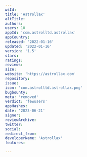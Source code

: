```yaml
---
wsId: 
title: 'Astrollax'
altTitle: 
authors: 
users: 10
appId: 'com.astrolltd.astrollax'
appCountry: 
released: '2022-01-16'
updated: '2022-01-16'
version: '1.5'
stars: 
ratings: 
reviews: 
size: 
website: 'https://astrollax.com'
repository: 
issue: 
icon: 'com.astrolltd.astrollax.png'
bugbounty: 
meta: 'removed'
verdict: 'fewusers'
appHashes: 
date: '2023-06-21'
signer: 
reviewArchive: 
twitter: 
social: 
redirect_from: 
developerName: 'Astrollax'
features: 

---
```


